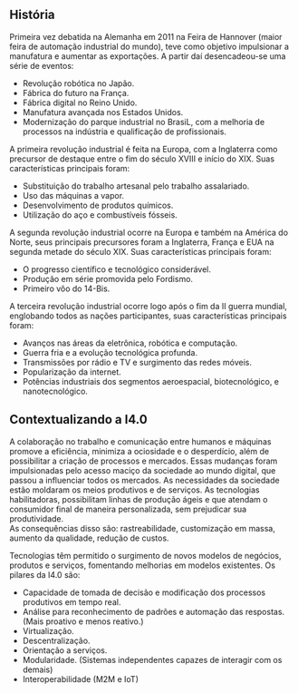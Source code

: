 ## História

Primeira vez debatida na Alemanha em 2011 na Feira de Hannover (maior feira de automação industrial do mundo), teve como objetivo impulsionar a manufatura e aumentar as exportações. A partir daí desencadeou-se uma série de eventos:  
+ Revolução robótica no Japão.
+ Fábrica do futuro na França.
+ Fábrica digital no Reino Unido.
+ Manufatura avançada nos Estados Unidos.
+ Modernização do parque industrial no BrasiL, com a melhoria de processos na indústria e qualificação de profissionais.

A primeira revolução industrial é feita na Europa, com a Inglaterra como precursor de destaque entre o fim do século XVIII e início do XIX. Suas características principais foram:  
+ Substituição do trabalho artesanal pelo trabalho assalariado.
+ Uso das máquinas a vapor.
+ Desenvolvimento de produtos químicos.
+ Utilização do aço e combustíveis fósseis.

A segunda revolução industrial ocorre na Europa e também na América do Norte, seus principais precursores foram a Inglaterra, França e EUA na segunda metade do século XIX. Suas características principais foram:  
+ O progresso científico e tecnológico considerável.
+ Produção em série promovida pelo Fordismo.
+ Primeiro vôo do 14-Bis.

A terceira revolução industrial ocorre logo após o fim da II guerra mundial, englobando todos as nações  participantes, suas características principais foram:  
+ Avanços nas áreas da eletrônica, robótica e computação.
+ Guerra fria e a evolução tecnológica profunda.
+ Transmissões por rádio e TV e surgimento das redes móveis.
+ Popularização da internet.
+ Potências industriais dos segmentos aeroespacial, biotecnológico, e nanotecnológico.

## Contextualizando a I4.0

A colaboração no trabalho e comunicação entre humanos e máquinas promove a eficiência, minimiza a ociosidade e o desperdício, além de possibilitar a criação de processos e mercados.
Essas mudanças foram impulsionadas pelo acesso maciço da sociedade ao mundo digital, que passou a influenciar todos os mercados. As necessidades da sociedade estão moldaram os meios produtivos e de serviços.
As tecnologias habilitadoras, possibilitam linhas de produção ágeis e que atendam o consumidor final de maneira personalizada, sem prejudicar sua produtividade.  
As consequências disso são: rastreabilidade, customização em massa, aumento da qualidade, redução de custos.  

Tecnologias têm permitido o surgimento de novos modelos de negócios, produtos e serviços, fomentando melhorias em modelos existentes.
Os pilares da I4.0 são:  
+ Capacidade de tomada de decisão e modificação dos processos produtivos em tempo real.
+ Análise para reconhecimento de padrões e automação das respostas. (Mais proativo e menos reativo.)
+ Virtualização.
+ Descentralização.
+ Orientação a serviços.
+ Modularidade. (Sistemas independentes capazes de interagir com os demais)
+ Interoperabilidade (M2M e IoT)
